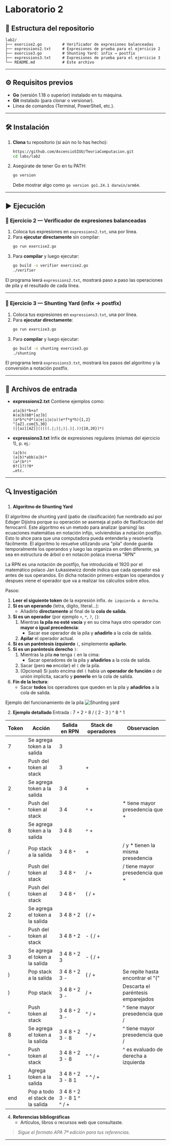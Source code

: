 # Laboratorio 2

## 📁 Estructura del repositorio

```
lab2/
├── exercise2.go         # Verificador de expresiones balanceadas
├── expressions2.txt     # Expresiones de prueba para el ejercicio 2
├── exercise3.go         # Shunting Yard: infix → postfix
├── expressions3.txt     # Expresiones de prueba para el ejercicio 3
└── README.md            # Este archivo
```

---

## ⚙️ Requisitos previos

- **Go** (versión 1.18 o superior) instalado en tu máquina.
- **Git** instalado (para clonar o versionar).
- Línea de comandos (Terminal, PowerShell, etc.).

---

## 🛠️ Instalación

1. **Clona** tu repositorio (si aún no lo has hecho):
   ```bash
   https://github.com/AscencioSIUU/TeoriaComputacion.git
   cd labs/lab2
   ```
2. Asegúrate de tener Go en tu PATH:
   ```bash
   go version
   ```
   Debe mostrar algo como `go version go1.24.1 darwin/arm64`.

---

## ▶️ Ejecución

### 🔹 Ejercicio 2 — Verificador de expresiones balanceadas

1. Coloca tus expresiones en `expressions2.txt`, una por línea.
2. Para **ejecutar directamente** sin compilar:
   ```bash
   go run exercise2.go
   ```
3. Para **compilar** y luego ejecutar:
   ```bash
   go build -o verifier exercise2.go
   ./verifier
   ```

El programa leerá `expressions2.txt`, mostrará paso a paso las operaciones de pila y el resultado de cada línea.

---

### 🔹 Ejercicio 3 — Shunting Yard (infix → postfix)

1. Coloca tus expresiones en `expressions3.txt`, una por línea.
2. Para **ejecutar directamente**:
   ```bash
   go run exercise3.go
   ```
3. Para **compilar** y luego ejecutar:
   ```bash
   go build -o shunting exercise3.go
   ./shunting
   ```

El programa leerá `expressions3.txt`, mostrará los pasos del algoritmo y la conversión a notación postfix.

---

## 📄 Archivos de entrada

- **expressions2.txt**
  Contiene ejemplos como:
  ```
  a(a|b)*b+a?
  A(a|b)bB*[az]b]
  (a*b*c*d*(a|e|i|o|u))e*f*g*h){1,2}
  ^[aZ].com{5,30}
  ([[az][AZ]](((((.|;)|;)|.)|.)){10,20})*)
  ```
- **expressions3.txt**
  Infix de expresiones regulares (mismas del ejercicio 1), p. ej.:
  ```
  (a|b)c
  (a|b)*abb(a|b)*
  (a*|b*)*
  0?(1?)?0*
  …etc.
  ```

---

## 🔍 Investigación

1. **Algoritmo de Shunting Yard**

El algoritmo de shunting yard (patio de clasificación) fue nombrado así por Edsger Dijistra porque su operación se asemeja al patio de flasificación del ferrocarril. Este algoritmo es un metodo para analizar (parsing) las ecuaciones matemátias en notación infijo, volviendolas a notación postfijo. Esto lo ahce para que una computadora pueda entenderla y resolverla fácilmente.
El algoritmo lo resuelve utilizando una "pila" donde guarda temporalmente los operandos y luego las organiza en orden diferente, ya sea en estructura de árbol o en notacón polaca inversa "RPN"

La RPN es una notación de postfijo, fue introducida el 1920 por el matemático polaco Jan Łukasiewicz donde indica que cada operador esá antes de sus operandos. En dicha notación primero estpan los operandos y despues viene el operador que va a realizar los cálcuilos sobre ellos.

Pasos:

1. **Leer el siguiente token** de la expresión infix. `de izquierda a derecha`.
2. **Si es un operando** (letra, dígito, literal…):
   - Añadirlo **directamente** al final de la **cola de salida**.
3. **Si es un operador** (por ejemplo `+`, `*`, `?`, `|`):
   1. Mientras **la pila no esté vacía** y en su cima haya otro operador con **mayor o igual precedencia**:
      - Sacar ese operador de la pila y **añadirlo** a la cola de salida.
   2. **Apilar** el operador actual.
4. **Si es un paréntesis izquierdo** `(`, simplemente **apilarlo**.
5. **Si es un paréntesis derecho** `)`:
   1. Mientras la pila **no** tenga `(` en la cima:
      - Sacar operadores de la pila y **añadirlos** a la cola de salida.
   2. Sacar (pero **no** encolar) el `(` de la pila.
   3. (Opcional) Si justo encima del `(` había un **operador de función** o de unión implícita, sacarlo y **ponerlo** en la cola de salida.
6. **Fin de la lectura**:
   - Sacar **todos** los operadores que queden en la pila y **añadirlos** a la cola de salida.

Ejemplo del funcionamiento de la pila
![Shunting yard](labs/lab2/Shunting_yard.png)

2. **Ejemplo detallado**
   Entrada : 7 + 2 `*` 8 / ( 2 - 3 ) ^ 8 ^ 1

| Token | Acción                           | Salida en RPN               | Stack de operadores | Observacion                          |
| ----- | -------------------------------- | --------------------------- | ------------------- | ------------------------------------ |
| 7     | Se agrega token a la salida      | 3                           |                     |                                      |
| +     | Push del token al stack          | 3                           | +                   |                                      |
| 2     | Se agrega token a la salida      | 3 4                         | +                   |                                      |
| `*`   | Push del token al stack          | 3 4                         | `*` +               | \* tiene mayor presedencia que +     |
| 8     | Se agrega token a la salida      | 3 4 8                       | `*` +               |                                      |
| /     | Pop stack a la salida            | 3 4 8 `*`                   | +                   | / y \* tienen la misma presedencia   |
| /     | Push del token al stack          | 3 4 8 `*`                   | / +                 | / tiene mayor presedencia que +      |
| (     | Push del token al stack          | 3 4 8 `*`                   | ( / +               |                                      |
| 2     | Se agrega el token a la salida   | 3 4 8 `*` 2                 | ( / +               |                                      |
| -     | Push del token al stack          | 3 4 8 `*` 2                 | - ( / +             |                                      |
| 3     | Se agrega el token a la salida   | 3 4 8 `*` 2 3               | - ( / +             |                                      |
| )     | Pop stack a la salida            | 3 4 8 `*` 2 3 -             | ( / +               | Se repite hasta encontrar el "("     |
| )     | Pop stack                        | 3 4 8 `*` 2 3 -             | / +                 | Descarta el paréntesis emparejados   |
| ^     | Push token al stack              | 3 4 8 `*` 2 3 -             | ^ / +               | ^ tiene mayor presedencia que /      |
| 8     | Se agrega el token a la salida   | 3 4 8 `*` 2 3 - 8           | ^ / +               | ^ tiene mayor presedencia que /      |
| ^     | Push token al stack              | 3 4 8 `*` 2 3 - 8           | ^ ^ / +             | ^ es evaluado de derecha a izquierda |
| 1     | Agrega token a la salida         | 3 4 8 `*` 2 3 - 8 1         | ^ ^ / +             |                                      |
| end   | Pop a todo el stack de la salida | 3 4 8 `*` 2 3 - 8 1 ^ ^ / + |                     |                                      |

4. **Referencias bibliográficas**
   - Artículos, libros o recursos web que consultaste.

> _Sigue el formato APA 7ª edición para tus referencias._

---
